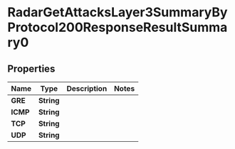 

# RadarGetAttacksLayer3SummaryByProtocol200ResponseResultSummary0


## Properties

| Name | Type | Description | Notes |
|------------ | ------------- | ------------- | -------------|
|**GRE** | **String** |  |  |
|**ICMP** | **String** |  |  |
|**TCP** | **String** |  |  |
|**UDP** | **String** |  |  |



